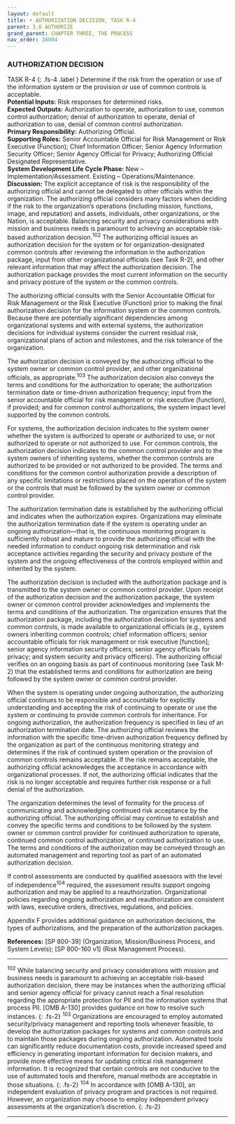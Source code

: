 ```yaml
---
layout: default
title: • AUTHORIZATION DECISION, TASK R-4 
parent: 3.6 AUTHORIZE 
grand_parent: CHAPTER THREE, THE PROCESS
nav_order: 36004
---
```


### AUTHORIZATION DECISION 
TASK R-4
{: .fs-4 .label }
Determine if the risk from the operation or use of the information system or the provision or use of common controls is acceptable.  
**Potential Inputs:** Risk responses for determined risks.  
**Expected Outputs:** Authorization to operate, authorization to use, common control authorization; denial of authorization to operate, denial of authorization to use, denial of common control authorization.  
**Primary Responsibility:** Authorizing Official.  
**Supporting Roles:** Senior Accountable Official for Risk Management or Risk Executive (Function); Chief Information Officer; Senior Agency Information Security Officer; Senior Agency Official for Privacy; Authorizing Official Designated Representative.  
**System Development Life Cycle Phase:** New – Implementation/Assessment. Existing – Operations/Maintenance.  
**Discussion:** The explicit acceptance of risk is the responsibility of the authorizing official and cannot be delegated to other officials within the organization. The authorizing official considers many factors when deciding if the risk to the organization’s operations (including mission, functions, image, and reputation) and assets, individuals, other organizations, or the Nation, is acceptable. Balancing security and privacy considerations with mission and business needs is paramount to achieving an acceptable risk-based authorization decision.<sup>102</sup> The authorizing official issues an authorization decision for the system or for organization-designated common controls after reviewing the information in the authorization package, input from other organizational officials (see Task R-2), and other relevant information that may affect the authorization decision. The authorization package provides the most current information on the security and privacy posture of the system or the common controls.  

The authorizing official consults with the Senior Accountable Official for Risk Management or the Risk Executive (Function) prior to making the final authorization decision for the information system or the common controls. Because there are potentially significant dependencies among organizational systems and with external systems, the authorization decisions for individual systems consider the current residual risk, organizational plans of action and milestones, and the risk tolerance of the organization. 

The authorization decision is conveyed by the authorizing official to the system owner or common control provider, and other organizational officials, as appropriate.<sup>103</sup> The authorization decision also conveys the terms and conditions for the authorization to operate; the authorization termination date or time-driven authorization frequency; input from the senior accountable official for risk management or risk executive (function), if provided; and for common control authorizations, the system impact level supported by the common controls. 

For systems, the authorization decision indicates to the system owner whether the system is authorized to operate or authorized to use, or not authorized to operate or not authorized to use. For common controls, the authorization decision indicates to the common control provider and to the system owners of inheriting systems, whether the common controls are authorized to be provided or not authorized to be provided. The terms and conditions for the common control authorization provide a description of any specific limitations or restrictions placed on the operation of the system or the controls that must be followed by the system owner or common control provider.  

The authorization termination date is established by the authorizing official and indicates when the authorization expires. Organizations may eliminate the authorization termination date if the system is operating under an ongoing authorization—that is, the continuous monitoring program is sufficiently robust and mature to provide the authorizing official with the needed information to conduct ongoing risk determination and risk acceptance activities regarding the security and privacy posture of the system and the ongoing effectiveness of the controls employed within and inherited by the system.  

The authorization decision is included with the authorization package and is transmitted to the system owner or common control provider. Upon receipt of the authorization decision and the authorization package, the system owner or common control provider acknowledges and implements the terms and conditions of the authorization. The organization ensures that the authorization package, including the authorization decision for systems and common controls, is made available to organizational officials (e.g., system owners inheriting common controls; chief information officers; senior accountable officials for risk management or risk executive [function]; senior agency information security officers; senior agency officials for privacy; and system security and privacy officers). The authorizing official verifies on an ongoing basis as part of continuous monitoring (see Task M-2) that the established terms and conditions for authorization are being followed by the system owner or common control provider.  

When the system is operating under ongoing authorization, the authorizing official continues to be responsible and accountable for explicitly understanding and accepting the risk of continuing to operate or use the system or continuing to provide common controls for inheritance. For ongoing authorization, the authorization frequency is specified in lieu of an authorization termination date. The authorizing official reviews the information with the specific time-driven authorization frequency defined by the organization as part of the continuous monitoring strategy and determines if the risk of continued system operation or the provision of common controls remains acceptable. If the risk remains acceptable, the authorizing official acknowledges the acceptance in accordance with organizational processes. If not, the authorizing official indicates that the risk is no longer acceptable and requires further risk response or a full denial of the authorization.  

The organization determines the level of formality for the process of communicating and acknowledging continued risk acceptance by the authorizing official. The authorizing official may continue to establish and convey the specific terms and conditions to be followed by the system owner or common control provider for continued authorization to operate, continued common control authorization, or continued authorization to use. The terms and conditions of the authorization may be conveyed through an automated management and reporting tool as part of an automated authorization decision.  

If control assessments are conducted by qualified assessors with the level of independence<sup>104</sup> required, the assessment results support ongoing authorization and may be applied to a reauthorization. Organizational policies regarding ongoing authorization and reauthorization are consistent with laws, executive orders, directives, regulations, and policies.  

Appendix F provides additional guidance on authorization decisions, the types of authorizations, and the preparation of the authorization packages.  

**References:** [SP 800-39] (Organization, Mission/Business Process, and System Levels); [SP 800-160 v1] (Risk Management Process).
 
***

<sup>102</sup> While balancing security and privacy considerations with mission and business needs is paramount to achieving an acceptable risk-based authorization decision, there may be instances when the authorizing official and senior agency official for privacy cannot reach a final resolution regarding the appropriate protection for PII and the information systems that process PII. [OMB A-130] provides guidance on how to resolve such instances.
{: .fs-2}
<sup>103</sup> Organizations are encouraged to employ automated security/privacy management and reporting tools whenever feasible, to develop the authorization packages for systems and common controls and to maintain those packages during ongoing authorization. Automated tools can significantly reduce documentation costs, provide increased speed and efficiency in generating important information for decision makers, and provide more effective means for updating critical risk management information. It is recognized that certain controls are not conducive to the use of automated tools and therefore, manual methods are acceptable in those situations.
{: .fs-2}
<sup>104</sup> In accordance with [OMB A-130], an independent evaluation of privacy program and practices is not required. However, an organization may choose to employ independent privacy assessments at the organization’s discretion. 
{: .fs-2}

***
